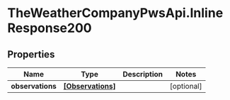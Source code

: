 # TheWeatherCompanyPwsApi.InlineResponse200

## Properties
Name | Type | Description | Notes
------------ | ------------- | ------------- | -------------
**observations** | [**[Observations]**](Observations.md) |  | [optional] 


